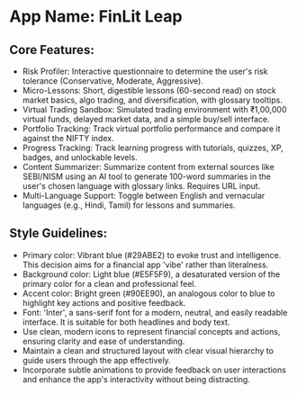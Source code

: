 # **App Name**: FinLit Leap

## Core Features:

- Risk Profiler: Interactive questionnaire to determine the user's risk tolerance (Conservative, Moderate, Aggressive).
- Micro-Lessons: Short, digestible lessons (60-second read) on stock market basics, algo trading, and diversification, with glossary tooltips.
- Virtual Trading Sandbox: Simulated trading environment with ₹1,00,000 virtual funds, delayed market data, and a simple buy/sell interface.
- Portfolio Tracking: Track virtual portfolio performance and compare it against the NIFTY index.
- Progress Tracking: Track learning progress with tutorials, quizzes, XP, badges, and unlockable levels.
- Content Summarizer: Summarize content from external sources like SEBI/NISM using an AI tool to generate 100-word summaries in the user's chosen language with glossary links. Requires URL input.
- Multi-Language Support: Toggle between English and vernacular languages (e.g., Hindi, Tamil) for lessons and summaries.

## Style Guidelines:

- Primary color: Vibrant blue (#29ABE2) to evoke trust and intelligence. This decision aims for a financial app 'vibe' rather than literalness.
- Background color: Light blue (#E5F5F9), a desaturated version of the primary color for a clean and professional feel.
- Accent color: Bright green (#90EE90), an analogous color to blue to highlight key actions and positive feedback.
- Font: 'Inter', a sans-serif font for a modern, neutral, and easily readable interface.  It is suitable for both headlines and body text.
- Use clean, modern icons to represent financial concepts and actions, ensuring clarity and ease of understanding.
- Maintain a clean and structured layout with clear visual hierarchy to guide users through the app effectively.
- Incorporate subtle animations to provide feedback on user interactions and enhance the app's interactivity without being distracting.